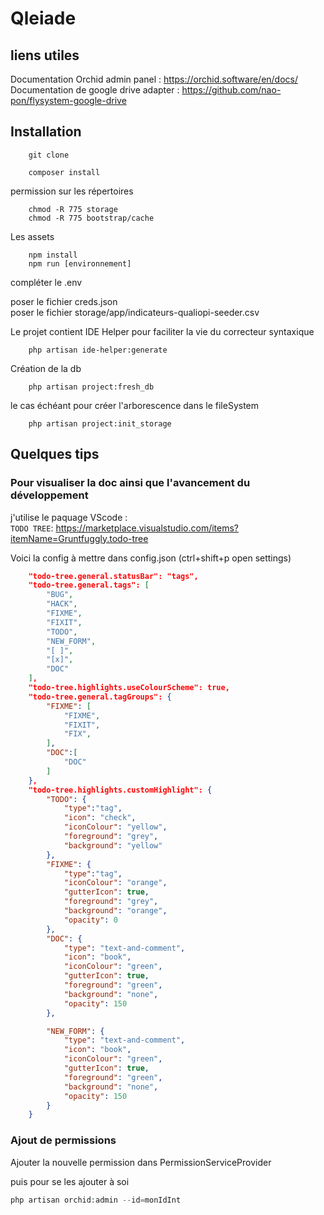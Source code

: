 # Qleiade

## liens utiles

Documentation Orchid admin panel : https://orchid.software/en/docs/   
Documentation de google drive adapter : https://github.com/nao-pon/flysystem-google-drive  

## Installation

```Shell
    git clone
```

```Shell
    composer install  
```
permission sur les répertoires

```Shell
    chmod -R 775 storage
    chmod -R 775 bootstrap/cache
``` 

Les assets
```Shell
    npm install
    npm run [environnement]
```
compléter le .env  

poser le fichier creds.json  
poser le fichier storage/app/indicateurs-qualiopi-seeder.csv  

Le projet contient IDE Helper pour faciliter la vie du correcteur syntaxique

```Shell
    php artisan ide-helper:generate
```

Création de la db
```Shell
    php artisan project:fresh_db
```
le cas échéant pour créer l'arborescence dans le fileSystem
```Shell
    php artisan project:init_storage
```
## Quelques tips

### Pour visualiser la doc ainsi que l'avancement du développement

j'utilise le paquage VScode :  
``TODO TREE``: https://marketplace.visualstudio.com/items?itemName=Gruntfuggly.todo-tree

Voici la config à mettre dans config.json (ctrl+shift+p open settings)

```json
    "todo-tree.general.statusBar": "tags",
    "todo-tree.general.tags": [
        "BUG",
        "HACK",
        "FIXME",
        "FIXIT",
        "TODO",
        "NEW_FORM",
        "[ ]",
        "[x]",
        "DOC"
    ],
    "todo-tree.highlights.useColourScheme": true,
    "todo-tree.general.tagGroups": {
        "FIXME": [
            "FIXME",
            "FIXIT",
            "FIX",
        ],
        "DOC":[
            "DOC"
        ]
    },
    "todo-tree.highlights.customHighlight": {
        "TODO": {
            "type":"tag",
            "icon": "check",
            "iconColour": "yellow",
            "foreground": "grey",
            "background": "yellow"
        },
        "FIXME": {
            "type":"tag",
            "iconColour": "orange",
            "gutterIcon": true,
            "foreground": "grey",
            "background": "orange",
            "opacity": 0
        },
        "DOC": {
            "type": "text-and-comment",
            "icon": "book",
            "iconColour": "green",
            "gutterIcon": true,
            "foreground": "green",
            "background": "none",
            "opacity": 150
        },

        "NEW_FORM": {
            "type": "text-and-comment",
            "icon": "book",
            "iconColour": "green",
            "gutterIcon": true,
            "foreground": "green",
            "background": "none",
            "opacity": 150
        }
    }
```

### Ajout de permissions

Ajouter la nouvelle permission dans PermissionServiceProvider  
  
puis pour se les ajouter à soi
```php
php artisan orchid:admin --id=monIdInt
